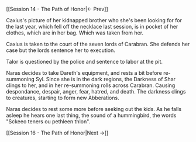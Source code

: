 [[Session 14 - The Path of Honor|<- Prev]]

Caxius's picture of her kidnapped brother who she's been looking for for the last year, which fell off the necklace last session, is in pocket of her clothes, which are in her bag. Which was taken from her.

Caxius is taken to the court of the seven lords of Carabran. She defends her case but the lords sentence her to execution. 

Talor is questioned by the police and sentence to labor at the pit. 

Naras decides to take Dareth's equipment, and rests a bit before re-summoning Syl. Since she is in the dark regions, the Darkness of Shar clings to her, and in her re-summoning rolls across Carabran. Causing despondance, despair, anger, fear, hatred, and death. The darkness clings to creatures, starting to form new Abberations. 

Naras decides to rest some more before seeking out the kids. As he falls asleep he hears one last thing, the sound of a hummingbird, the words "Sckeeo teners ou pethleen thlon".

[[Session 16 - The Path of Honor|Next ->]]
